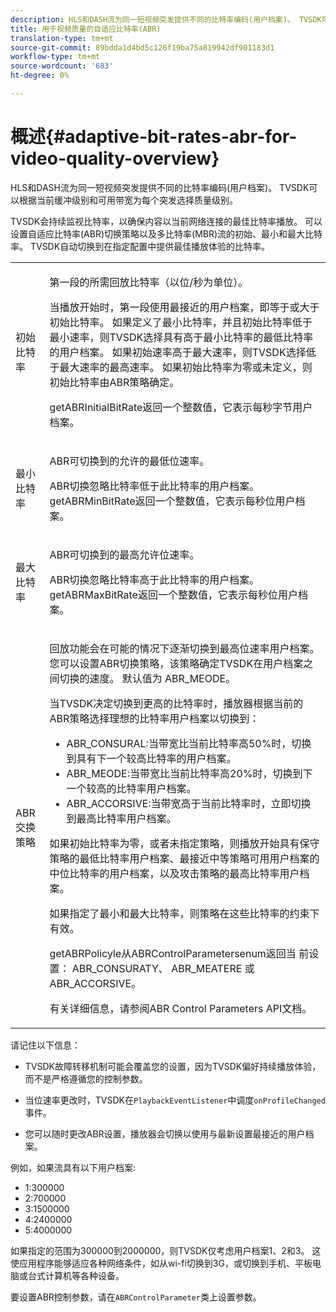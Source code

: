 ```yaml
---
description: HLS和DASH流为同一短视频突发提供不同的比特率编码(用户档案)。 TVSDK可以根据当前缓冲级别和可用带宽为每个突发选择质量级别。
title: 用于视频质量的自适应比特率(ABR)
translation-type: tm+mt
source-git-commit: 89bdda1d4bd5c126f19ba75a819942df901183d1
workflow-type: tm+mt
source-wordcount: '683'
ht-degree: 0%

---
```



# 概述{#adaptive-bit-rates-abr-for-video-quality-overview}

HLS和DASH流为同一短视频突发提供不同的比特率编码(用户档案)。 TVSDK可以根据当前缓冲级别和可用带宽为每个突发选择质量级别。

TVSDK会持续监视比特率，以确保内容以当前网络连接的最佳比特率播放。 可以设置自适应比特率(ABR)切换策略以及多比特率(MBR)流的初始、最小和最大比特率。 TVSDK自动切换到在指定配置中提供最佳播放体验的比特率。

<table id="table_AF838E082235406AA359BF1C1A77F85F"> 
 <tbody> 
  <tr> 
   <td colname="col01"> 初始比特率 </td> 
   <td colname="col2"> <p>第一段的所需回放比特率（以位/秒为单位）。 </p> <p>当播放开始时，第一段使用最接近的用户档案，即等于或大于初始比特率。 如果定义了最小比特率，并且初始比特率低于最小速率，则TVSDK选择具有高于最小比特率的最低比特率的用户档案。 如果初始速率高于最大速率，则TVSDK选择低于最大速率的最高速率。 如果初始比特率为零或未定义，则初始比特率由ABR策略确定。 </p> <p><span class="codeph"> </span> getABRInitialBitRate返回一个整数值，它表示每秒字节用户档案。 </p> </td> 
  </tr> 
  <tr> 
   <td colname="col01"> 最小比特率 </td> 
   <td colname="col2"> <p>ABR可切换到的允许的最低位速率。 </p> <p>ABR切换忽略比特率低于此比特率的用户档案。 <span class="codeph"> </span> getABRMinBitRate返回一个整数值，它表示每秒位用户档案。 </p> </td> 
  </tr> 
  <tr> 
   <td colname="col01"> 最大比特率 </td> 
   <td colname="col2"> <p>ABR可切换到的最高允许位速率。 </p> <p>ABR切换忽略比特率高于此比特率的用户档案。 <span class="codeph"> </span> getABRMaxBitRate返回一个整数值，它表示每秒位用户档案。 </p> </td> 
  </tr> 
  <tr> 
   <td colname="col01"> ABR交换策略 </td> 
   <td colname="col2"> <p>回放功能会在可能的情况下逐渐切换到最高位速率用户档案。 您可以设置ABR切换策略，该策略确定TVSDK在用户档案之间切换的速度。 默认值为<span class="codeph"> ABR_MEODE</span>。 </p> <p>当TVSDK决定切换到更高的比特率时，播放器根据当前的ABR策略选择理想的比特率用户档案以切换到： 
     <ul id="ul_AC9C99D84A3B4A8DBD1A05CC05DEE771"> 
      <li id="li_B79C0AA2CBFB42FF98A257CEC9C400BA"><span class="codeph"> ABR_CONSURAL</span>:当带宽比当前比特率高50%时，切换到具有下一个较高比特率的用户档案。 </li> 
      <li id="li_38CC3A95D8634F359D0F7C273D0108C0"><span class="codeph"> ABR_MEODE</span>:当带宽比当前比特率高20%时，切换到下一个较高的比特率用户档案。 </li> 
      <li id="li_E845C035420D4B3FB2B179F448F8CA85"><span class="codeph"> ABR_ACCORSIVE</span>:当带宽高于当前比特率时，立即切换到最高比特率用户档案。 </li> 
     </ul> </p> <p>如果初始比特率为零，或者未指定策略，则播放开始具有保守策略的最低比特率用户档案、最接近中等策略可用用户档案的中位比特率的用户档案，以及攻击策略的最高比特率用户档案。 </p> <p>如果指定了最小和最大比特率，则策略在这些比特率的约束下有效。 </p> <p> <span class="codeph"> </span> getABRPolicyle从ABRControlParametersenum返回当 <span class="codeph"> </span> 前设置： <span class="codeph"> ABR_CONSURATY</span>、 <span class="codeph"> ABR_</span>MEATERE <span class="codeph"> 或</span>ABR_ACCORSIVE。 </p> <p>有关详细信息，请参阅ABR Control Parameters API文档。 </p> </td> 
  </tr> 
 </tbody> 
</table>

请记住以下信息：

* TVSDK故障转移机制可能会覆盖您的设置，因为TVSDK偏好持续播放体验，而不是严格遵循您的控制参数。
* 当位速率更改时，TVSDK在`PlaybackEventListener`中调度`onProfileChanged`事件。

* 您可以随时更改ABR设置，播放器会切换以使用与最新设置最接近的用户档案。

例如，如果流具有以下用户档案:

* 1:300000
* 2:700000
* 3:1500000
* 4:2400000
* 5:4000000

如果指定的范围为300000到2000000，则TVSDK仅考虑用户档案1、2和3。 这使应用程序能够适应各种网络条件，如从wi-fi切换到3G，或切换到手机、平板电脑或台式计算机等各种设备。

要设置ABR控制参数，请在`ABRControlParameter`类上设置参数。